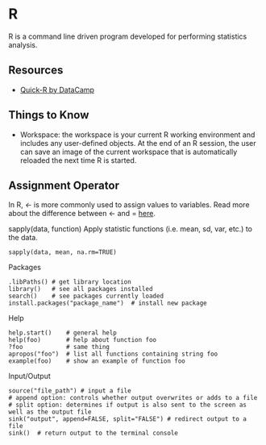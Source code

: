 # R
R is a command line driven program developed for performing statistics analysis.

## Resources
- [Quick-R by DataCamp](https://www.statmethods.net/r-tutorial/index.html)

## Things to Know
- Workspace: the workspace is your current R working environment and includes any user-defined objects. At the end of an R session, the user can save an image of the current workspace that is automatically reloaded the next time R is started.

## Assignment Operator
In R, *<-* is more commonly used to assign values to variables. Read more about the difference between <- and = [here](https://stackoverflow.com/questions/6140694/is-there-a-technical-difference-between-and).


sapply(data, function)
Apply statistic functions (i.e. mean, sd, var, etc.) to the data.
```
sapply(data, mean, na.rm=TRUE)
```

Packages
```
.libPaths() # get library location
library()   # see all packages installed
search()    # see packages currently loaded
install.packages("package_name")  # install new package
```

Help
```
help.start()    # general help
help(foo)       # help about function foo
?foo            # same thing
apropos("foo")  # list all functions containing string foo
example(foo)    # show an example of function foo
```

Input/Output
```
source("file_path") # input a file
# append option: controls whether output overwrites or adds to a file
# split option: determines if output is also sent to the screen as well as the output file
sink("output", append=FALSE, split="FALSE") # redirect output to a file
sink()  # return output to the terminal console
```
